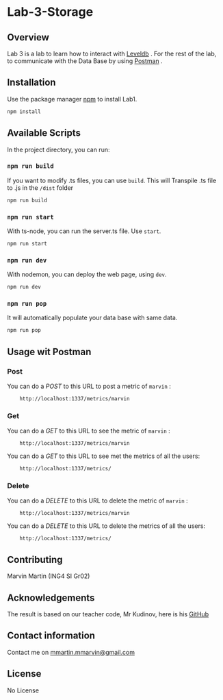 # Lab-3-Storage


## Overview

Lab 3 is a lab to learn how to interact with [Leveldb](https://github.com/google/leveldb) .
For the rest of the lab, to communicate with the Data Base by using [Postman](https://www.getpostman.com/) .


## Installation

Use the package manager [npm](https://www.npmjs.com/get-npm) to install Lab1.

```bash
npm install
```

## Available Scripts

In the project directory, you can run:

### `npm run build`

If you want to modify .ts files, you can use `build`.
This will Transpile .ts file to .js in the `/dist` folder

```bash
npm run build
```

### `npm run start`

With ts-node, you can run the server.ts file. Use `start`.

```bash
npm run start
```

### `npm run dev`

With nodemon, you can deploy the web page, using `dev`.

```bash
npm run dev
```
### `npm run pop`

It will automatically populate your data base with same data.

```bash
npm run pop
```

## Usage wit Postman

### Post

You can do a *POST* to this URL to post a metric of `marvin`  :
```
    http://localhost:1337/metrics/marvin
```
### Get


You can do a *GET* to this URL to see the metric of `marvin`  :
```
    http://localhost:1337/metrics/marvin
```
You can do a *GET* to this URL to see met the metrics of all the users:
```
    http://localhost:1337/metrics/
```

### Delete

You can do a *DELETE* to this URL to delete the metric of `marvin`  :
```
    http://localhost:1337/metrics/marvin
```
You can do a *DELETE* to this URL to delete the metrics of all the users:
```
    http://localhost:1337/metrics/
```

## Contributing

Marvin Martin (ING4 SI Gr02)

## Acknowledgements

The result is based on our teacher code, Mr Kudinov, here is his [GitHub](https://github.com/sergkudinov)

## Contact information

Contact me on mmartin.mmarvin@gmail.com

## License
No License
